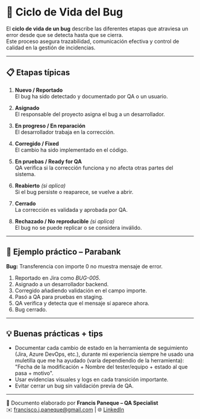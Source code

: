 # 🔄 Ciclo de Vida del Bug

El **ciclo de vida de un bug** describe las diferentes etapas que atraviesa un error desde que se detecta hasta que se cierra.  
Este proceso asegura trazabilidad, comunicación efectiva y control de calidad en la gestión de incidencias.

---

## 📋 Etapas típicas

1. **Nuevo / Reportado**  
   El bug ha sido detectado y documentado por QA o un usuario.

2. **Asignado**  
   El responsable del proyecto asigna el bug a un desarrollador.

3. **En progreso / En reparación**  
   El desarrollador trabaja en la corrección.

4. **Corregido / Fixed**  
   El cambio ha sido implementado en el código.

5. **En pruebas / Ready for QA**  
   QA verifica si la corrección funciona y no afecta otras partes del sistema.

6. **Reabierto** *(si aplica)*  
   Si el bug persiste o reaparece, se vuelve a abrir.

7. **Cerrado**  
   La corrección es validada y aprobada por QA.

8. **Rechazado / No reproducible** *(si aplica)*  
   El bug no se puede replicar o se considera inválido.

---

## 🧪 Ejemplo práctico – Parabank

**Bug:** Transferencia con importe 0 no muestra mensaje de error.  
1. Reportado en Jira como *BUG-005*.  
2. Asignado a un desarrollador backend.  
3. Corregido añadiendo validación en el campo importe.  
4. Pasó a QA para pruebas en staging.  
5. QA verifica y detecta que el mensaje sí aparece ahora.  
6. Bug cerrado.

---

## 💡 Buenas prácticas + tips

- Documentar cada cambio de estado en la herramienta de seguimiento (Jira, Azure DevOps, etc.), durante mi experiencia siempre he usado una muletilla que me ha ayudado (varía dependiendio de la herramienta): "Fecha de la modificación + Nombre del tester/equipo + estado al que pasa + motivo".
- Usar evidencias visuales y logs en cada transición importante.
- Evitar cerrar un bug sin validación previa de QA.

---

📌 Documento elaborado por **Francis Paneque – QA Specialist**  
✉️ francisco.j.paneque@gmail.com | 🌐 [LinkedIn](www.linkedin.com/in/francisco-paneque-jurado-21092a252)
